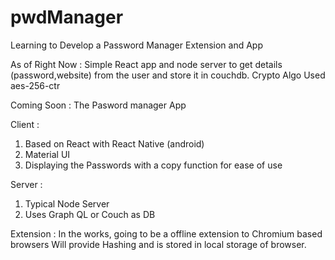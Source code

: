 # pwdManager
Learning to Develop a Password Manager Extension and App

As of Right Now :
Simple React app and node server to get details (password,website) from the user and store it in couchdb.
Crypto Algo Used aes-256-ctr

Coming Soon :
The Pasword manager App 

Client : 
  1) Based on React with React Native (android)
  2) Material UI
  3) Displaying the Passwords with a copy function for ease of use

Server :
  1) Typical Node Server
  2) Uses Graph QL or Couch as DB

Extension :
In the works, going to be a offline extension to Chromium based browsers
Will provide Hashing and is stored in local storage of browser.
